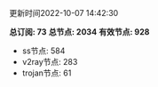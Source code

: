 更新时间2022-10-07 14:42:30

**总订阅: 73**
**总节点: 2034**
**有效节点: 928**
- ss节点: 584
- v2ray节点: 283
- trojan节点: 61
